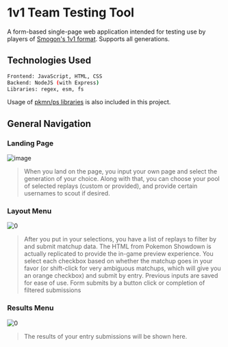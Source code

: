 # 1v1 Team Testing Tool

A form-based single-page web application intended for testing use by players of [Smogon's 1v1 format](https://www.smogon.com/dex/sv/formats/1v1/). Supports all generations.

## Technologies Used

```sh
Frontend: JavaScript, HTML, CSS
Backend: NodeJS (with Express)
Libraries: regex, esm, fs
```

Usage of [pkmn/ps libraries](https://github.com/pkmn/ps/blob/master/img) is also included in this project.  

## General Navigation

### Landing Page

![image](https://github.com/MubsPokesart/1v1-Team-Testing-Tool/assets/51163599/4955b287-c84f-49fb-96e3-05b65dde2bea)
> When you land on the page, you input your own page and select the generation of your choice. Along with that, you can choose your pool of selected replays (custom or provided), and provide certain usernames to scout if desired.

### Layout Menu

![0](https://github.com/MubsPokesart/1v1-Team-Testing-Tool/assets/51163599/6b50142d-163e-487f-afcc-f5908111228d)
> After you put in your selections, you have a list of replays to filter by and submit matchup data. The HTML from Pokemon Showdown is actually replicated to provide the in-game preview experience.
> You select each checkbox based on whether the matchup goes in your favor (or shift-click for very ambiguous matchups, which will give you an orange checkbox) and submit by entry. Previous inputs are saved for ease of use. Form submits by a button click or completion of filtered submissions

### Results Menu
![0](https://github.com/MubsPokesart/1v1-Team-Testing-Tool/assets/51163599/db5fe12f-73c2-487a-bcf2-19b55a83af53)
> The results of your entry submissions will be shown here.
